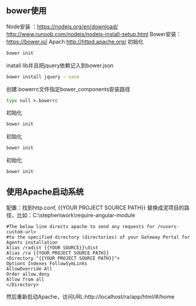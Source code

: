 ## bower使用

Node安装 ：https://nodejs.org/en/download/
http://www.runoob.com/nodejs/nodejs-install-setup.html
Bower安装：https://bower.io/
Apach http://httpd.apache.org/
初始化
```cmd
bower init
```

inatall lib并且把jquery依赖记入到bower.json
```cmd
bower install jquery --save
```

创建.bowerrc文件指定bower_components安装路径
```cmd
type null >.bowerrc
```

初始化
```cmd
bower init
```

初始化
```cmd
bower init
```

初始化
```cmd
bower init
```


##  使用Apache启动系统

配置：找到http.conf, {{YOUR PROJECT SOURCE PATH}} 替换成泥项目的路径，比如：C:\stephen\work\require-angular-module

```
#The below line directs apache to send any requests for /<users-custom-url>
#to the specified directory (directories) of your Gateway Portal for Agents installation
Alias /radist {{YOUR SOURCE}}\dist
Alias /ra {{YOUR PROJECT SOURCE PATH}}
<Directory "{{YOUR PROJECT SOURCE PATH}}">
Options Indexes FollowSymLinks
AllowOverride All
Order allow,deny
Allow from all
</Directory>
```

然后重新启动Apache，访问URL:http://localhost/ra/app/html/#/home